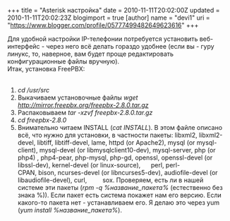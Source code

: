 +++
title = "Asterisk настройка"
date = 2010-11-11T20:02:00Z
updated = 2010-11-11T20:02:23Z
blogimport = true 
[author]
	name = "devi1"
	uri = "https://www.blogger.com/profile/05777499482649623616"
+++

Для удобной настройки IP-телефонии потребуется установить веб-интерфейс - через него всё делать гораздо удобнее (если вы - гуру линукс, то, наверное, вам будет проще редактировать конфигурационные файлы вручную).<br />Итак, установка FreePBX:<br /><br /><ol><li><i>cd /usr/src</i></li><li>Выкачиваем установочные файлы <i>wget http://mirror.freepbx.org/freepbx-2.8.0.tar.gz</i>&nbsp;</li><li>Распаковываем<i> tar -xzvf freepbx-2.8.0.tar.gz</i></li><li><i>cd freepbx-2.8.0</i></li><li>Внимательно читаем INSTALL (<i>cat INSTALL</i>). В этом файле описано всё, что нужно для установки, в частности пакеты: libxml2, libxml2-devel,&nbsp;libtiff,&nbsp;libtiff-devel,&nbsp;lame,&nbsp;httpd (or Apache2),&nbsp;mysql (or mysql-client),&nbsp;mysql-devel (or libmysqlclient10-dev), mysql-server,&nbsp;php (or php4) ,&nbsp;php4-pear,&nbsp;php-mysql,&nbsp;php-gd,&nbsp;openssl,&nbsp;openssl-devel (or libssl-dev),&nbsp;kernel-devel (or linux-source),&nbsp;&nbsp;&nbsp; &nbsp; perl,&nbsp;perl-CPAN,&nbsp;bison,&nbsp;ncurses-devel (or libncurses5-dev),&nbsp;audiofile-devel (or libaudiofile-devel),&nbsp;curl,&nbsp;&nbsp;&nbsp; &nbsp; &nbsp; &nbsp;sox. Проверяем, есть ли в нашей системе эти пакеты (<i>rpm -q %название_пакета% </i>(естественно без знака %)). Если пакет есть система покажет нам его версию. Если какого-то пакета нет - устанавливаем его. Я делаю это через yum (<i>yum install %название_пакета%</i>).</li></ol>
